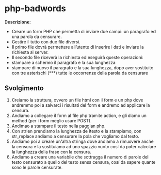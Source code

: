 php-badwords
===

**Descrizione:**

- Creare un form PHP che permetta di inviare due campi: un paragrafo ed una parola da censurare.
- Gestire il tutto con due file diversi.
- Il primo file dovrà permettere all’utente di inserire i dati e inviare la richiesta al server.
- Il secondo file riceverà la richiesta ed eseguirà queste operazioni:
- stampare a schermo il paragrafo e la sua lunghezza
- stampare di nuovo il paragrafo e la sua lunghezza, dopo aver sostituito con tre asterischi (***) tutte le occorrenze della parola da censurare

## Svolgimento

1. Creiamo la struttura, ovvero un file html con il form e un php dove andremmo poi a salvarci i risultati del form e andremo ad applicare la censura.
2. Andiamo a collegare il form al file php tramite action, e gli diamo un method (per i form meglio usare POST).
3. Andimao a stampare il testo nella paggian php.
4. Con strlen prendiamo la lunghezza de ltesto e la stampiamo, con str_replace andiamo a censurare la pola che vogliamo dal testo.
5. Andiamo poi a creare un'altra stringa dove andiamo a rimuovere anche la censura e la sostituiamo ad uno spazzio vuoto cosí da poter calcolare la lunghezza della frase con la censura.
6. Andiamo a creare una variabile che sottragga il numero di parole del testo censurato a quello del testo sensa censura, cosí da sapere quante sono le parole censurate. 